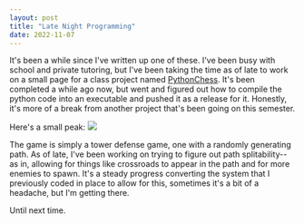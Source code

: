 ```yaml
---
layout: post
title: "Late Night Programming"
date: 2022-11-07
---
```


It's been a while since I've written up one of these. I've been busy with school and private tutoring, but I've been taking the time as of late to work on a small page for a class project named [PythonChess](https://github.com/SirTarragon/PythonChess). It's been completed a while ago now, but went and figured out how to compile the python code into an executable and pushed it as a release for it. Honestly, it's more of a break from another project that's been going on this semester.

Here's a small peak:
![](https://user-images.githubusercontent.com/40471000/200156865-09f9a1f0-5275-470a-a134-06fd4623ac88.png)

The game is simply a tower defense game, one with a randomly generating path. As of late, I've been working on trying to figure out path splitability--as in, allowing for things like crossroads to appear in the path and for more enemies to spawn. It's a steady progress converting the system that I previously coded in place to allow for this, sometimes it's a bit of a headache, but I'm getting there.

Until next time.